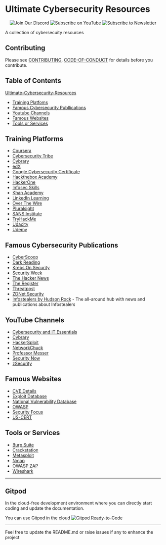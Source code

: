 # Ultimate Cybersecurity Resources

<div align="center">
  
[![Join Our Discord](https://img.shields.io/badge/Discord-Join%20Server-blue?logo=discord&style=for-the-badge)](https://discord.com/invite/Yn9g6KuWyA)
[![Subscribe on YouTube](https://img.shields.io/badge/YouTube-Subscribe-red?logo=youtube&style=for-the-badge)](https://www.youtube.com/@dhanushnehru?sub_confirmation=1)
[![Subscribe to Newsletter](https://img.shields.io/badge/Newsletter-Subscribe-orange?style=for-the-badge)](https://dhanushn.substack.com/)

</div>


A collection of cybersecuity resources 

## Contributing
Please see [CONTRIBUTING](https://github.com/DhanushNehru/Ultimate-Cybersecurity-Resources/blob/main/CONTRIBUTING.md), [CODE-OF-CONDUCT](https://github.com/DhanushNehru/Ultimate-Cybersecurity-Resources/blob/main/CODE-OF-CONDUCT.md) for details before you contribute.

## Table of Contents
[Ultimate-Cybersecurity-Resources](#Ultimate-Cybersecurity-Resources)
- [Training Platfoms](#Training-Platforms)
- [Famous Cybersecurity Publlications](#Famous-Cybersecurity-Publlications)
- [Youtube Channels](#Youtube-Channels)
- [Famous Websites](#Famous-Websites)
- [Tools or Services](#Tools-or-Services)

## Training Platforms
- [Coursera](https://www.coursera.org/)
- [Cybersecurity Tribe](https://www.cybersecuritytribe.com/)
- [Cybrary](https://www.cybrary.it/)
- [edX](https://www.edx.org/)
- [Google Cybersecurity Certificate](https://grow.google/cybersecurity/)
- [Hackthebox Academy](https://www.hackthebox.com/)
- [HackerOne](https://www.hackerone.com/)
- [Infosec Skills](https://www.infosecinstitute.com/skills/)
- [Khan Academy](https://www.khanacademy.org/)
- [LinkedIn Learning](https://www.linkedin.com/learning/)
- [Over The Wire](https://overthewire.org/wargames/)
- [Pluralsight](https://www.pluralsight.com/)
- [SANS Institute](https://www.sans.org/)
- [TryHackMe](https://tryhackme.com/)
- [Udacity](https://www.udacity.com/)
- [Udemy](https://www.udemy.com/)

## Famous Cybersecurity Publications
- [CyberScoop](https://www.cyberscoop.com/)
- [Dark Reading](https://www.darkreading.com/)
- [Krebs On Security](https://krebsonsecurity.com/)
- [Security Week](https://www.securityweek.com/)
- [The Hacker News](https://thehackernews.com/)
- [The Register](https://www.theregister.com/)
- [Threatpost](https://threatpost.com/)
- [ZDNet Security](https://www.zdnet.com/topic/security/)
- [Infostealers by Hudson Rock](https://www.infostealers.com/) - The all-around hub with news and publications about Infostealers


## YouTube Channels
- [Cybersecurity and IT Essentials](https://www.youtube.com/c/CybersecurityandITEssentials)
- [Cybrary](https://www.youtube.com/c/Cybrary)
- [HackerSploit](https://www.youtube.com/c/HackerSploit)
- [NetworkChuck](https://www.youtube.com/c/NetworkChuck)
- [Professor Messer](https://www.youtube.com/c/professormesser)
- [Security Now](https://www.youtube.com/c/SecurityNow)
- [zSecurity](https://www.youtube.com/c/zSecurity)

## Famous Websites
- [CVE Details](https://www.cvedetails.com/)
- [Exploit Database](https://www.exploit-db.com/)
- [National Vulnerability Database](https://nvd.nist.gov/)
- [OWASP](https://owasp.org/)
- [Security Focus](https://www.securityfocus.com/)
- [US-CERT](https://us-cert.cisa.gov/)

## Tools or Services
- [Burp Suite](https://portswigger.net/burp)
- [Crackstation](https://crackstation.net/)
- [Metasploit](https://www.metasploit.com/)
- [Nmap](https://nmap.org/)
- [OWASP ZAP](https://www.zaproxy.org/)
- [Wireshark](https://www.wireshark.org/)


----

## Gitpod

In the cloud-free development environment where you can directly start coding and update the documentation.

You can use Gitpod in the cloud  [![Gitpod Ready-to-Code](https://img.shields.io/badge/Gitpod-Ready--to--Code-blue?logo=gitpod)](https://gitpod.io/#https://github.com/DhanushNehru/Ultimate-Cybersecurity-Resources/)

----

Feel free to update the README.md or raise issues if any to enhance the project
